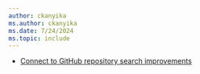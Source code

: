 ```yaml
---
author: ckanyika
ms.author: ckanyika
ms.date: 7/24/2024
ms.topic: include
---
```


- [Connect to GitHub repository search improvements](#connect-to-github-repository-search-improvements)